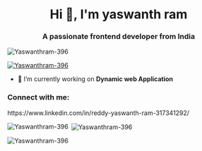 <h1 align="center">Hi 👋, I'm yaswanth ram</h1>
<h3 align="center">A passionate frontend developer from India</h3>

<p align="left"> <img src="https://komarev.com/ghpvc/?username=Yaswanthram-396&label=Profile%20views&color=0e75b6&style=flat" alt="Yaswanthram-396" /> </p>

<p align="left"> <a href="https://github.com/ryo-ma/github-profile-trophy"><img src="https://github-profile-trophy.vercel.app/?username=Yaswanthram-396" alt="Yaswanthram-396" /></a> </p>

- 🔭 I’m currently working on **Dynamic web Application**

<h3 align="left">Connect with me:</h3>
<p align="left">
  <!-- Social links go here -->
  https://www.linkedin.com/in/reddy-yaswanth-ram-317341292/
  <a href="https://www.linkedin.com/in/reddy-yaswanth-ram-317341292/"></a>
</p>

<p><img align="left" src="https://github-readme-stats.vercel.app/api/top-langs?username=Yaswanthram-396&show_icons=true&locale=en&layout=compact" alt="Yaswanthram-396" /></p>

<p>&nbsp;<img align="center" src="https://github-readme-stats.vercel.app/api?username=Yaswanthram-396&show_icons=true&locale=en" alt="Yaswanthram-396" /></p>

<p><img align="center" src="https://github-readme-streak-stats.herokuapp.com/?user=Yaswanthram-396&" alt="Yaswanthram-396" /></p>
